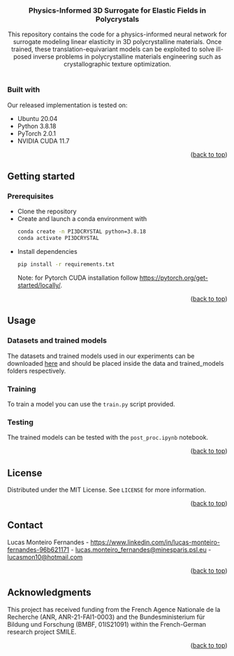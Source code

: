 <div id="top"></div>

<h3 align="center">Physics-Informed 3D Surrogate for Elastic Fields in Polycrystals</h3>

  <p align="center">
    This repository contains the code for a physics-informed neural network for surrogate modeling linear elasticity in 3D polycrystalline materials. Once trained, these translation-equivariant models can be exploited to solve ill-posed inverse problems in polycrystalline materials engineering such as crystallographic texture optimization.
    <br />
    <br />
  </p>
</div>

### Built with
Our released implementation is tested on:
* Ubuntu 20.04
* Python 3.8.18
* PyTorch 2.0.1
* NVIDIA CUDA 11.7


<p align="right">(<a href="#top">back to top</a>)</p>



<!-- GETTING STARTED -->
## Getting started

### Prerequisites

* Clone the repository
* Create and launch a conda environment with
  ```sh
  conda create -n PI3DCRYSTAL python=3.8.18
  conda activate PI3DCRYSTAL
  ```
<!--### Installation-->
* Install dependencies
    ```sh
  pip install -r requirements.txt
  ```
  Note: for Pytorch CUDA installation follow https://pytorch.org/get-started/locally/.
  
<p align="right">(<a href="#top">back to top</a>)</p>



<!-- USAGE EXAMPLES -->
## Usage

### Datasets and trained models
The datasets and trained models used in our experiments can be downloaded [here](https://cloud.minesparis.psl.eu/index.php/s/e1r25deh2MhlOpi) and should be placed inside the data and trained_models folders respectively.

### Training
To train a model you can use the `train.py` script provided.

### Testing 
The trained models can be tested with the `post_proc.ipynb` notebook.

<p align="right">(<a href="#top">back to top</a>)</p>


<!-- LICENSE -->
## License

Distributed under the MIT License. See `LICENSE` for more information.

<p align="right">(<a href="#top">back to top</a>)</p>


<!-- ### Citation

Please cite our work with
```sh
@misc{ ,
	title =  ,
	author = ,
	month =  ,
	year =  }
  ```

<p align="right">(<a href="#top">back to top</a>)</p> -->

<!-- CONTACT -->
## Contact

Lucas Monteiro Fernandes - https://www.linkedin.com/in/lucas-monteiro-fernandes-96b621171 - lucas.monteiro_fernandes@minesparis.psl.eu - lucasmon10@hotmail.com

<p align="right">(<a href="#top">back to top</a>)</p>



<!-- ACKNOWLEDGMENTS -->
## Acknowledgments

This project has received funding from the French Agence Nationale de la Recherche (ANR, ANR-21-FAI1-0003) and the Bundesministerium für Bildung und Forschung (BMBF, 01IS21091) within the French-German research project SMILE.

<p align="right">(<a href="#top">back to top</a>)</p>
